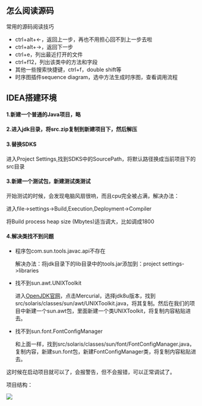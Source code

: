## 怎么阅读源码

常用的源码阅读技巧

* ctrl+alt+<-，返回上一步，再也不用担心回不到上一步去啦
* ctrl+alt+->，返回下一步
* ctrl+e，列出最近打开的文件
* ctrl+f12，列出该类中的方法和字段
* 其他一些搜索快捷键，ctrl+f，double shift等
* 时序图插件sequence diagram，选中方法生成时序图，查看调用流程

## IDEA搭建环境

#### 1.新建一个普通的Java项目，略

#### 2.进入jdk目录，将src.zip复制到新建项目下，然后解压

#### 3.替换SDKS

进入Project Settings,找到SDKS中的SourcePath，将默认路径换成当前项目下的src目录

#### 3.新建一个测试包，新建测试类测试

开始测试的时候，会发现电脑风扇很响，而且cpu完全被占满，解决办法：

进入file->settings->Build,Execution,Deployment->Compiler

将Build process heap size (Mbytes)适当调大，比如调成1800

#### 4.解决类找不到问题

* 程序包com.sun.tools.javac.api不存在

  解决办法：将jdk目录下的lib目录中的tools.jar添加到：project settings->libraries

* 找不到sun.awt.UNIXToolkit

  进入[OpenJDK官网](http://openjdk.java.net/)，点击Mercurial，选择jdk8u版本，找到src/solaris/classes/sun/awt/UNIXToolkit.java，将其复制。然后在我们的项目中新建一个sun.awt包，里面新建一个类UNIXToolkit，将复制内容粘贴进去。

* 找不到sun.font.FontConfigManager

  和上面一样，找到src/solaris/classes/sun/font/FontConfigManager.java，复制内容，新建sun.font包，新建FontConfigManager类，将复制内容粘贴进去。

这时候在启动项目就可以了，会报警告，但不会报错，可以正常调试了。

项目结构：

![](https://s3.ax1x.com/2021/01/21/shvFOg.png)



